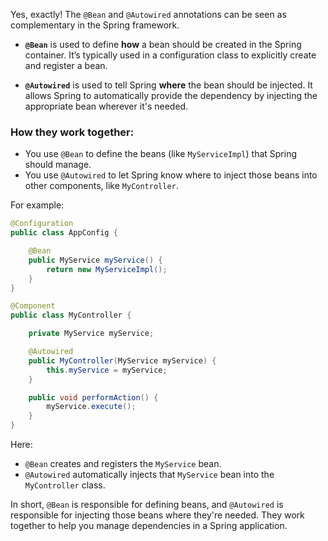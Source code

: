 Yes, exactly! The `@Bean` and `@Autowired` annotations can be seen as complementary in the Spring framework.

- **`@Bean`** is used to define **how** a bean should be created in the Spring container. It’s typically used in a configuration class to explicitly create and register a bean.

- **`@Autowired`** is used to tell Spring **where** the bean should be injected. It allows Spring to automatically provide the dependency by injecting the appropriate bean wherever it's needed.

### How they work together:
- You use `@Bean` to define the beans (like `MyServiceImpl`) that Spring should manage.
- You use `@Autowired` to let Spring know where to inject those beans into other components, like `MyController`.

For example:

```java
@Configuration
public class AppConfig {

    @Bean
    public MyService myService() {
        return new MyServiceImpl();
    }
}

@Component
public class MyController {

    private MyService myService;

    @Autowired
    public MyController(MyService myService) {
        this.myService = myService;
    }

    public void performAction() {
        myService.execute();
    }
}
```

Here:
- `@Bean` creates and registers the `MyService` bean.
- `@Autowired` automatically injects that `MyService` bean into the `MyController` class.

In short, `@Bean` is responsible for defining beans, and `@Autowired` is responsible for injecting those beans where they're needed. They work together to help you manage dependencies in a Spring application.